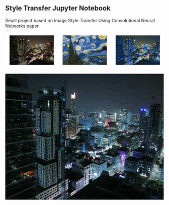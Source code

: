 ## Style Transfer Jupyter Notebook
Small project based on <a gref="https://www.cv-foundation.org/openaccess/content_cvpr_2016/papers/Gatys_Image_Style_Transfer_CVPR_2016_paper.pdf">Image Style Transfer Using Convolutional Neural Networks</a> paper. 

<img src="https://raw.githubusercontent.com/Kubaaa96/Computer-Vision-Projects/master/Style%20Transfer/results/styleTransfer.JPG" alt="Style Transfer" width ="600" height="">
<p>
<img src="https://raw.githubusercontent.com/Kubaaa96/Computer-Vision-Projects/master/Style%20Transfer/results/output.gif" alt="Style Transfer Gif" width="600" height="400">